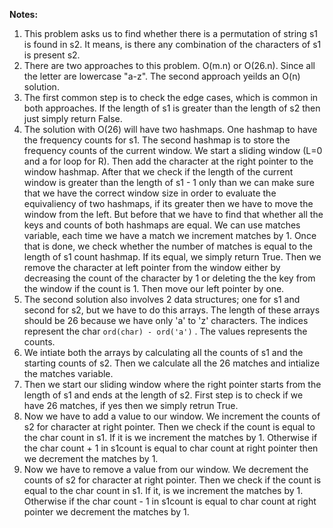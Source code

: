 **Notes:** 

1. This problem asks us to find whether there is a permutation of string s1 is found in s2. It means, is there any combination of the characters of s1 is present s2.
2. There are two approaches to this problem. O(m.n) or O(26.n). Since all the letter are lowercase "a-z". The second approach yeilds an O(n) solution.
3. The first common step is to check the edge cases, which is common in both approaches. If the length of s1 is greater than the length of s2 then just simply return False.
4. The solution with O(26) will have two hashmaps. One hashmap to have the frequency counts for s1. The second hashmap is to store the frequency counts of the current window. We start a sliding window (L=0 and a for loop for R). Then add the character at the right pointer to the window hashmap. After that we check if the length of the current window is greater than the length of s1 - 1 only than we can make sure that we have the correct window size in order to evaluate the equivaliency of two hashmaps, if its greater then we have to move the window from the left. But before that we have to find that whether all the keys and counts of both hashmaps are equal. We can use matches variable, each time we have a match we increment matches by 1. Once that is done, we check whether the number of matches is equal to the length of s1 count hashmap. If its equal, we simply return True. Then we remove the character at left pointer from the window either by decreasing the count of the character by 1 or deleting the the key from the window if the count is 1. Then move our left pointer by one.
5. The second solution also involves 2 data structures; one for s1 and second for s2, but we have to do this arrays. The length of these arrays should be 26 because we have only 'a' to 'z' characters. The indices represent the char `ord(char) - ord('a')` . The values represents the counts.
6. We intiate both the arrays by calculating all the counts of s1 and the starting counts of s2. Then we calculate all the 26 matches and intialize the matches variable.
7. Then we start our sliding window where the right pointer starts from the length of s1 and ends at the length of s2. First step is to check if we have 26 matches, if yes then we simply retrun True.
8. Now we have to add a value to our window. We increment the counts of s2 for character at right pointer. Then we check if the count is equal to the char count in s1. If it is we increment the matches by 1. Otherwise if the char count + 1 in s1count is equal to char count at right pointer then we decrement the matches by 1.
9. Now we have to remove a value from our window. We decrement the counts of s2 for character at right pointer. Then we check if the count is equal to the char count in s1. If it, is we increment the matches by 1. Otherwise if the char count - 1 in s1count is equal to char count at right pointer we decrement the matches by 1.
